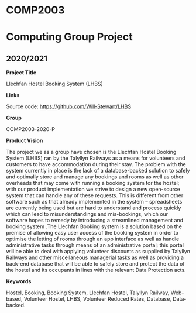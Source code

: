 # COMP2003 

# Computing Group Project 

## 2020/2021 

 

**Project Title**

Llechfan Hostel Booking System (LHBS) 

  

**Links**

Source code: https://github.com/Will-Stewart/LHBS

**Group**

COMP2003-2020-P

**Product Vision**  

The project we as a group have chosen is the Llechfan Hostel Booking System (LHBS) ran by the Talyllyn Railways as a means for volunteers and customers to have accommodation during their stay. The problem with the system currently in place is the lack of a database-backed solution to safely and optimally store and manage any bookings and rooms as well as other overheads that may come with running a booking system for the hostel; with our product implementation we strive to design a new open-source system that can handle any of these requests. This is different from other software such as that already implemented in the system – spreadsheets are currently being used but are hard to understand and process quickly which can lead to misunderstandings and mis-bookings, which our software hopes to remedy by introducing a streamlined management and booking system .The Llechfan Booking system is a solution based on the premise of allowing easy user access of the booking system in order to optimise the letting of rooms through an app interface as well as handle administrative tasks through means of an administrative portal; this portal will be able to deal with applying volunteer discounts as supplied by Talyllyn Railways and other miscellaneous managerial tasks as well as providing a back-end database that will be able to safely store and protect the data of the hostel and its occupants in lines with the relevant Data Protection acts. 


**Keywords**

Hostel, Booking, Booking System, Llechfan Hostel, Talyllyn Railway, Web-based, Volunteer Hostel, LHBS, Volunteer Reduced Rates, Database, Data-backed. 
